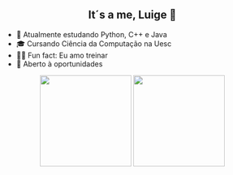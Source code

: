 <h2 align="center"><strong>It´s a me, Luige 🍄</strong></h2> 

- 🌱 Atualmente estudando Python, C++ e Java
- 🎓 Cursando Ciência da Computação na Uesc
- 🏋️‍♂️ Fun fact: Eu amo treinar
- 🏢 Aberto à oportunidades 

<p align="center">
<img height="180em" src="https://github-readme-stats.vercel.app/api?username=lluigecm&private=true&show_icons=true&theme=radical&include_all_commits=true" align = "center"/>
<img height="180em" src="https://github-readme-stats.vercel.app/api/top-langs?username=lluigecm&show_icons=true&locale=en&layout=compact&theme=radical" align = "center"/>
</p>
